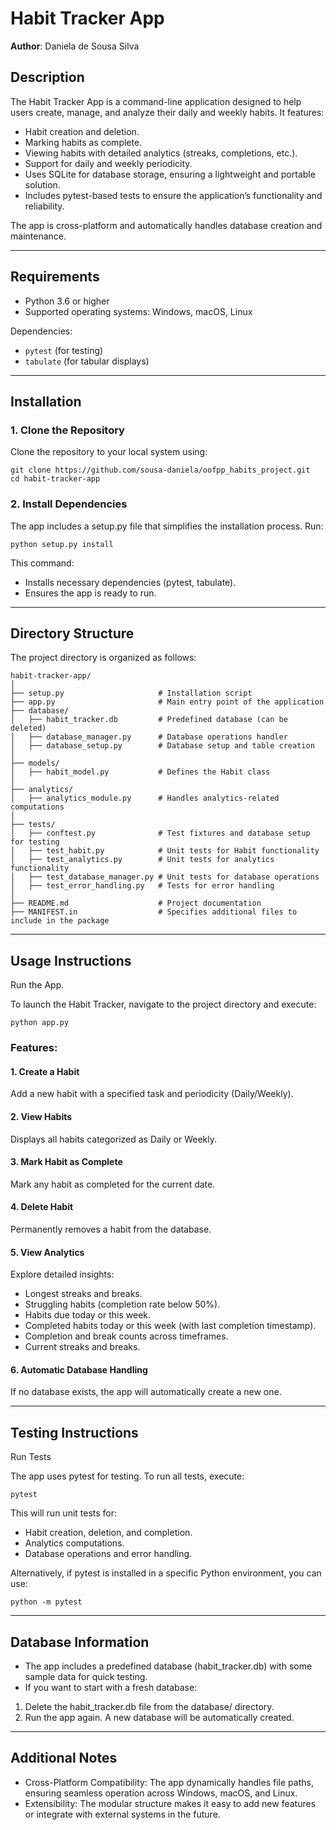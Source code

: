 # Habit Tracker App
**Author**: Daniela de Sousa Silva  

## Description
The Habit Tracker App is a command-line application designed to help users create, manage, and analyze their daily and weekly habits. It features:
- Habit creation and deletion.
- Marking habits as complete.
- Viewing habits with detailed analytics (streaks, completions, etc.).
- Support for daily and weekly periodicity.
- Uses SQLite for database storage, ensuring a lightweight and portable solution.
- Includes pytest-based tests to ensure the application’s functionality and reliability.

The app is cross-platform and automatically handles database creation and maintenance.

---

## Requirements
- Python 3.6 or higher  
- Supported operating systems: Windows, macOS, Linux  

Dependencies:
- `pytest` (for testing)
- `tabulate` (for tabular displays)

---

## Installation
### 1. Clone the Repository
Clone the repository to your local system using:
```
git clone https://github.com/sousa-daniela/oofpp_habits_project.git
cd habit-tracker-app
```
### 2. Install Dependencies
The app includes a setup.py file that simplifies the installation process. Run:
```
python setup.py install
```
This command:
- Installs necessary dependencies (pytest, tabulate).
- Ensures the app is ready to run.

---

## Directory Structure
The project directory is organized as follows:
```
habit-tracker-app/
│
├── setup.py                     # Installation script
├── app.py                       # Main entry point of the application
├── database/
│   ├── habit_tracker.db         # Predefined database (can be deleted)
│   ├── database_manager.py      # Database operations handler
│   ├── database_setup.py        # Database setup and table creation
│
├── models/
│   ├── habit_model.py           # Defines the Habit class
│
├── analytics/
│   ├── analytics_module.py      # Handles analytics-related computations
│
├── tests/
│   ├── conftest.py              # Test fixtures and database setup for testing
│   ├── test_habit.py            # Unit tests for Habit functionality
│   ├── test_analytics.py        # Unit tests for analytics functionality
│   ├── test_database_manager.py # Unit tests for database operations
│   ├── test_error_handling.py   # Tests for error handling
│
├── README.md                    # Project documentation
├── MANIFEST.in                  # Specifies additional files to include in the package
```

---

## Usage Instructions
Run the App.

To launch the Habit Tracker, navigate to the project directory and execute:
```
python app.py
```
### Features:
#### 1. Create a Habit
Add a new habit with a specified task and periodicity (Daily/Weekly).
#### 2. View Habits
Displays all habits categorized as Daily or Weekly.
#### 3.	Mark Habit as Complete
Mark any habit as completed for the current date.
#### 4.	Delete Habit
Permanently removes a habit from the database.
#### 5.	View Analytics
Explore detailed insights:
- Longest streaks and breaks.
- Struggling habits (completion rate below 50%).
- Habits due today or this week.
- Completed habits today or this week (with last completion timestamp).
- Completion and break counts across timeframes.
- Current streaks and breaks.
#### 6. Automatic Database Handling
If no database exists, the app will automatically create a new one.

---

## Testing Instructions
Run Tests

The app uses pytest for testing. To run all tests, execute:
```
pytest
```
This will run unit tests for:
- Habit creation, deletion, and completion.
- Analytics computations.
- Database operations and error handling.

Alternatively, if pytest is installed in a specific Python environment, you can use:
```
python -m pytest
```

---

## Database Information
- The app includes a predefined database (habit_tracker.db) with some sample data for quick testing.
- If you want to start with a fresh database:
1. Delete the habit_tracker.db file from the database/ directory.
2. Run the app again. A new database will be automatically created.

---

## Additional Notes
- Cross-Platform Compatibility: The app dynamically handles file paths, ensuring seamless operation across Windows, macOS, and Linux.
- Extensibility: The modular structure makes it easy to add new features or integrate with external systems in the future. 
